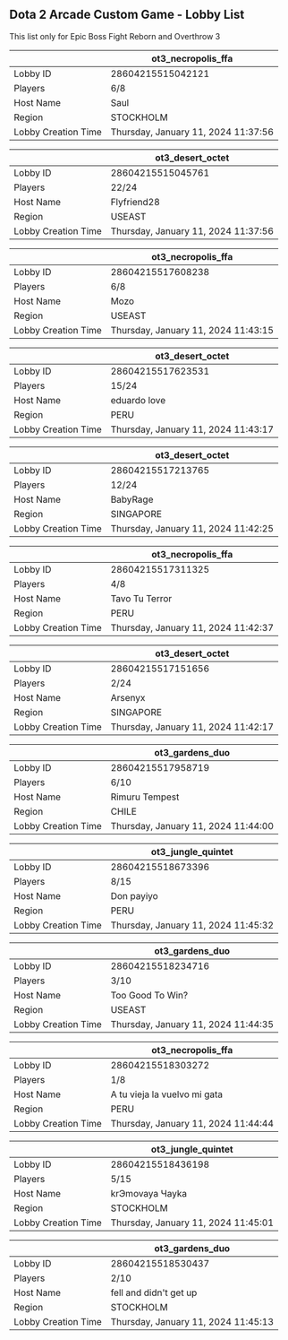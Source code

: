 ## Dota 2 Arcade Custom Game - Lobby List

This list only for Epic Boss Fight Reborn and Overthrow 3

|  | ot3_necropolis_ffa |
| ------ | ------ |
| Lobby ID | 28604215515042121 |
| Players | 6/8 |
| Host Name | Saul |
| Region | STOCKHOLM |
| Lobby Creation Time | Thursday, January 11, 2024 11:37:56 |


|  | ot3_desert_octet |
| ------ | ------ |
| Lobby ID | 28604215515045761 |
| Players | 22/24 |
| Host Name | Flyfriend28 |
| Region | USEAST |
| Lobby Creation Time | Thursday, January 11, 2024 11:37:56 |


|  | ot3_necropolis_ffa |
| ------ | ------ |
| Lobby ID | 28604215517608238 |
| Players | 6/8 |
| Host Name | Mozo |
| Region | USEAST |
| Lobby Creation Time | Thursday, January 11, 2024 11:43:15 |


|  | ot3_desert_octet |
| ------ | ------ |
| Lobby ID | 28604215517623531 |
| Players | 15/24 |
| Host Name | eduardo love |
| Region | PERU |
| Lobby Creation Time | Thursday, January 11, 2024 11:43:17 |


|  | ot3_desert_octet |
| ------ | ------ |
| Lobby ID | 28604215517213765 |
| Players | 12/24 |
| Host Name | BabyRage |
| Region | SINGAPORE |
| Lobby Creation Time | Thursday, January 11, 2024 11:42:25 |


|  | ot3_necropolis_ffa |
| ------ | ------ |
| Lobby ID | 28604215517311325 |
| Players | 4/8 |
| Host Name | Tavo Tu Terror |
| Region | PERU |
| Lobby Creation Time | Thursday, January 11, 2024 11:42:37 |


|  | ot3_desert_octet |
| ------ | ------ |
| Lobby ID | 28604215517151656 |
| Players | 2/24 |
| Host Name | Arsenyx |
| Region | SINGAPORE |
| Lobby Creation Time | Thursday, January 11, 2024 11:42:17 |


|  | ot3_gardens_duo |
| ------ | ------ |
| Lobby ID | 28604215517958719 |
| Players | 6/10 |
| Host Name | Rimuru Tempest |
| Region | CHILE |
| Lobby Creation Time | Thursday, January 11, 2024 11:44:00 |


|  | ot3_jungle_quintet |
| ------ | ------ |
| Lobby ID | 28604215518673396 |
| Players | 8/15 |
| Host Name | Don payiyo |
| Region | PERU |
| Lobby Creation Time | Thursday, January 11, 2024 11:45:32 |


|  | ot3_gardens_duo |
| ------ | ------ |
| Lobby ID | 28604215518234716 |
| Players | 3/10 |
| Host Name | Too Good To Win? |
| Region | USEAST |
| Lobby Creation Time | Thursday, January 11, 2024 11:44:35 |


|  | ot3_necropolis_ffa |
| ------ | ------ |
| Lobby ID | 28604215518303272 |
| Players | 1/8 |
| Host Name | A tu vieja la vuelvo mi gata |
| Region | PERU |
| Lobby Creation Time | Thursday, January 11, 2024 11:44:44 |


|  | ot3_jungle_quintet |
| ------ | ------ |
| Lobby ID | 28604215518436198 |
| Players | 5/15 |
| Host Name | krЭmovaya Чayka |
| Region | STOCKHOLM |
| Lobby Creation Time | Thursday, January 11, 2024 11:45:01 |


|  | ot3_gardens_duo |
| ------ | ------ |
| Lobby ID | 28604215518530437 |
| Players | 2/10 |
| Host Name | fell and didn't get up |
| Region | STOCKHOLM |
| Lobby Creation Time | Thursday, January 11, 2024 11:45:13 |


